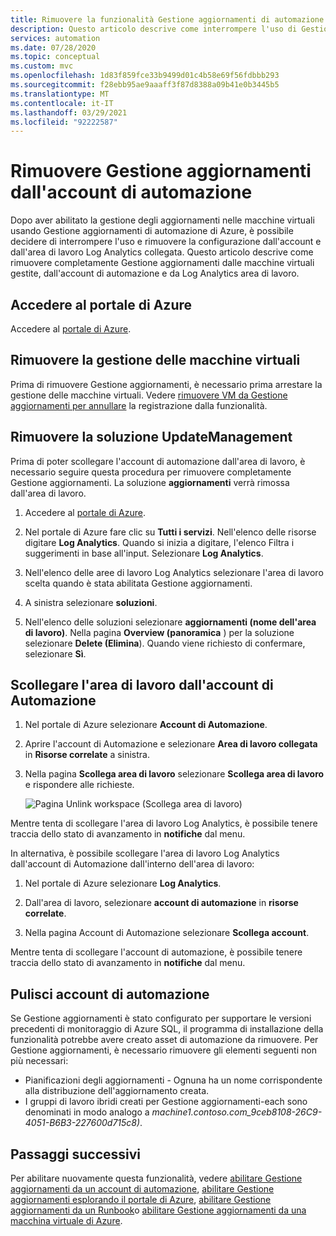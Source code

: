 ```yaml
---
title: Rimuovere la funzionalità Gestione aggiornamenti di automazione di Azure
description: Questo articolo descrive come interrompere l'uso di Gestione aggiornamenti e scollegare un account di automazione dall'area di lavoro Log Analytics.
services: automation
ms.date: 07/28/2020
ms.topic: conceptual
ms.custom: mvc
ms.openlocfilehash: 1d83f859fce33b9499d01c4b58e69f56fdbbb293
ms.sourcegitcommit: f28ebb95ae9aaaff3f87d8388a09b41e0b3445b5
ms.translationtype: MT
ms.contentlocale: it-IT
ms.lasthandoff: 03/29/2021
ms.locfileid: "92222587"
---
```

# <a name="remove-update-management-from-automation-account"></a>Rimuovere Gestione aggiornamenti dall'account di automazione

Dopo aver abilitato la gestione degli aggiornamenti nelle macchine virtuali usando Gestione aggiornamenti di automazione di Azure, è possibile decidere di interrompere l'uso e rimuovere la configurazione dall'account e dall'area di lavoro Log Analytics collegata.  Questo articolo descrive come rimuovere completamente Gestione aggiornamenti dalle macchine virtuali gestite, dall'account di automazione e da Log Analytics area di lavoro.

## <a name="sign-into-the-azure-portal"></a>Accedere al portale di Azure

Accedere al [portale di Azure](https://portal.azure.com).

## <a name="remove-management-of-vms"></a>Rimuovere la gestione delle macchine virtuali

Prima di rimuovere Gestione aggiornamenti, è necessario prima arrestare la gestione delle macchine virtuali. Vedere [rimuovere VM da Gestione aggiornamenti per annullare](remove-vms.md) la registrazione dalla funzionalità.

## <a name="remove-updatemanagement-solution"></a>Rimuovere la soluzione UpdateManagement

Prima di poter scollegare l'account di automazione dall'area di lavoro, è necessario seguire questa procedura per rimuovere completamente Gestione aggiornamenti. La soluzione **aggiornamenti** verrà rimossa dall'area di lavoro.

1. Accedere al [portale di Azure](https://portal.azure.com).

2. Nel portale di Azure fare clic su **Tutti i servizi**. Nell'elenco delle risorse digitare **Log Analytics**. Quando si inizia a digitare, l'elenco Filtra i suggerimenti in base all'input. Selezionare **Log Analytics**.

3. Nell'elenco delle aree di lavoro Log Analytics selezionare l'area di lavoro scelta quando è stata abilitata Gestione aggiornamenti.

4. A sinistra selezionare **soluzioni**.  

5. Nell'elenco delle soluzioni selezionare **aggiornamenti (nome dell'area di lavoro)**. Nella pagina **Overview (panoramica** ) per la soluzione selezionare **Delete (Elimina**). Quando viene richiesto di confermare, selezionare **Sì**.

## <a name="unlink-workspace-from-automation-account"></a>Scollegare l'area di lavoro dall'account di Automazione

1. Nel portale di Azure selezionare **Account di Automazione**.

2. Aprire l'account di Automazione e selezionare **Area di lavoro collegata** in **Risorse correlate** a sinistra.

3. Nella pagina **Scollega area di lavoro** selezionare **Scollega area di lavoro** e rispondere alle richieste.

   ![Pagina Unlink workspace (Scollega area di lavoro)](media/remove-feature/automation-unlink-workspace-blade.png)

Mentre tenta di scollegare l'area di lavoro Log Analytics, è possibile tenere traccia dello stato di avanzamento in **notifiche** dal menu.

In alternativa, è possibile scollegare l'area di lavoro Log Analytics dall'account di Automazione dall'interno dell'area di lavoro:

1. Nel portale di Azure selezionare **Log Analytics**.

2. Dall'area di lavoro, selezionare **account di automazione** in **risorse correlate**.

3. Nella pagina Account di Automazione selezionare **Scollega account**.

Mentre tenta di scollegare l'account di automazione, è possibile tenere traccia dello stato di avanzamento in **notifiche** dal menu.

## <a name="cleanup-automation-account"></a>Pulisci account di automazione

Se Gestione aggiornamenti è stato configurato per supportare le versioni precedenti di monitoraggio di Azure SQL, il programma di installazione della funzionalità potrebbe avere creato asset di automazione da rimuovere. Per Gestione aggiornamenti, è necessario rimuovere gli elementi seguenti non più necessari:

   * Pianificazioni degli aggiornamenti - Ognuna ha un nome corrispondente alla distribuzione dell'aggiornamento creata.
   * I gruppi di lavoro ibridi creati per Gestione aggiornamenti-each sono denominati in modo analogo a *machine1.contoso.com_9ceb8108-26C9-4051-B6B3-227600d715c8)*.

## <a name="next-steps"></a>Passaggi successivi

Per abilitare nuovamente questa funzionalità, vedere [abilitare Gestione aggiornamenti da un account di automazione](enable-from-automation-account.md), [abilitare Gestione aggiornamenti esplorando il portale di Azure](enable-from-portal.md), [abilitare Gestione aggiornamenti da un Runbook](enable-from-runbook.md)o [abilitare Gestione aggiornamenti da una macchina virtuale di Azure](enable-from-vm.md).
